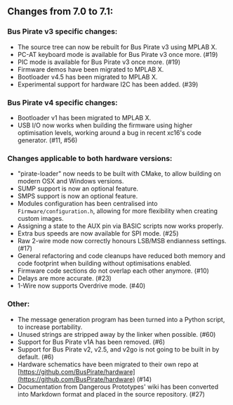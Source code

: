## Changes from 7.0 to 7.1:

### Bus Pirate v3 specific changes:

* The source tree can now be rebuilt for Bus Pirate v3 using MPLAB X.
* PC-AT keyboard mode is available for Bus Pirate v3 once more. (#19)
* PIC mode is available for Bus Pirate v3 once more. (#19)
* Firmware demos have been migrated to MPLAB X.
* Bootloader v4.5 has been migrated to MPLAB X.
* Experimental support for hardware I2C has been added. (#39)

### Bus Pirate v4 specific changes:

* Bootloader v1 has been migrated to MPLAB X.
* USB I/O now works when building the firmware using higher optimisation levels, working around a bug in recent xc16's code generator. (#11, #56)

### Changes applicable to both hardware versions:

* "pirate-loader" now needs to be built with CMake, to allow building on modern OSX and Windows versions.
* SUMP support is now an optional feature.
* SMPS support is now an optional feature.
* Modules configuration has been centralised into `Firmware/configuration.h`, allowing for more flexibility when creating custom images.
* Assigning a state to the AUX pin via BASIC scripts now works properly.
* Extra bus speeds are now available for SPI mode. (#25)
* Raw 2-wire mode now correctly honours LSB/MSB endianness settings. (#17)
* General refactoring and code cleanups have reduced both memory and code footprint when building without optimisations enabled.
* Firmware code sections do not overlap each other anymore. (#10)
* Delays are more accurate. (#23)
* 1-Wire now supports Overdrive mode. (#40)

### Other:

* The message generation program has been turned into a Python script, to increase portability.
* Unused strings are stripped away by the linker when possible. (#60)
* Support for Bus Pirate v1A has been removed. (#6)
* Support for Bus Pirate v2, v2.5, and v2go is not going to be built in by default. (#6)
* Hardware schematics have been migrated to their own repo at [https://github.com/BusPirate/hardware](https://github.com/BusPirate/hardware) (#14)
* Documentation from Dangerous Prototypes' wiki has been converted into Markdown format and placed in the source repository. (#27)

